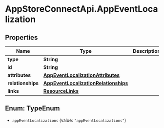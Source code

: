 # AppStoreConnectApi.AppEventLocalization

## Properties

Name | Type | Description | Notes
------------ | ------------- | ------------- | -------------
**type** | **String** |  | 
**id** | **String** |  | 
**attributes** | [**AppEventLocalizationAttributes**](AppEventLocalizationAttributes.md) |  | [optional] 
**relationships** | [**AppEventLocalizationRelationships**](AppEventLocalizationRelationships.md) |  | [optional] 
**links** | [**ResourceLinks**](ResourceLinks.md) |  | [optional] 



## Enum: TypeEnum


* `appEventLocalizations` (value: `"appEventLocalizations"`)




